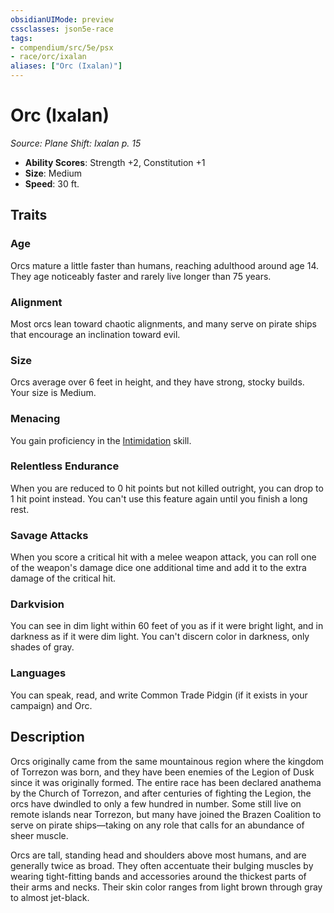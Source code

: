 ```yaml
---
obsidianUIMode: preview
cssclasses: json5e-race
tags:
- compendium/src/5e/psx
- race/orc/ixalan
aliases: ["Orc (Ixalan)"]
---
```

# Orc (Ixalan)
*Source: Plane Shift: Ixalan p. 15*  

- **Ability Scores**: Strength +2, Constitution +1
- **Size**: Medium
- **Speed**: 30 ft.

## Traits

### Age

Orcs mature a little faster than humans, reaching adulthood around age 14. They age noticeably faster and rarely live longer than 75 years.

### Alignment

Most orcs lean toward chaotic alignments, and many serve on pirate ships that encourage an inclination toward evil.

### Size

Orcs average over 6 feet in height, and they have strong, stocky builds. Your size is Medium.

### Menacing

You gain proficiency in the [Intimidation](2-Mechanics/CLI/rules/skills.md#Intimidation) skill.

### Relentless Endurance

When you are reduced to 0 hit points but not killed outright, you can drop to 1 hit point instead. You can't use this feature again until you finish a long rest.

### Savage Attacks

When you score a critical hit with a melee weapon attack, you can roll one of the weapon's damage dice one additional time and add it to the extra damage of the critical hit.

### Darkvision

You can see in dim light within 60 feet of you as if it were bright light, and in darkness as if it were dim light. You can't discern color in darkness, only shades of gray.

### Languages

You can speak, read, and write Common Trade Pidgin (if it exists in your campaign) and Orc.

## Description

Orcs originally came from the same mountainous region where the kingdom of Torrezon was born, and they have been enemies of the Legion of Dusk since it was originally formed. The entire race has been declared anathema by the Church of Torrezon, and after centuries of fighting the Legion, the orcs have dwindled to only a few hundred in number. Some still live on remote islands near Torrezon, but many have joined the Brazen Coalition to serve on pirate ships—taking on any role that calls for an abundance of sheer muscle.

Orcs are tall, standing head and shoulders above most humans, and are generally twice as broad. They often accentuate their bulging muscles by wearing tight-fitting bands and accessories around the thickest parts of their arms and necks. Their skin color ranges from light brown through gray to almost jet-black.